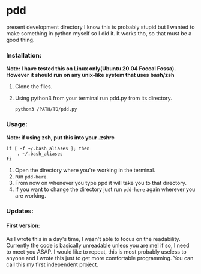 # pdd
present development directory
I know this is probably stupid but I wanted to make something in python myself so I did it. It works tho, so that must be a good thing.

### Installation:
**Note: I have tested this on Linux only(Ubuntu 20.04 Foccal Fossa). However it should run on any unix-like system that uses bash/zsh**
1. Clone the files.
2. Using python3 from your terminal run pdd.py from its directory.
   
   `python3 /PATH/TO/pdd.py`

### Usage:
**Note: if using zsh, put this into your .zshrc**
                                          
```
if [ -f ~/.bash_aliases ]; then
    . ~/.bash_aliases
fi
```
1. Open the directory where you're working in the terminal. 
2. run `pdd-here`.
3. From now on whenever you type ppd it will take you to that directory.
4. If you want to change the directory just run `pdd-here` again wherever you are working.

### Updates:
#### First version:
As I wrote this in a day's time, I wasn't able to focus on the readability. Currently the code is basically unreadable unless you are me! if so, I need to meet you ASAP. I would like to repeat, this is most probably useless to anyone and I wrote this just to get more comfortable programming. You can call this my first independent project.
